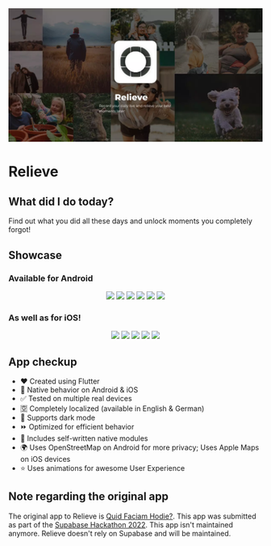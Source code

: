 <img src="readme_content/poster.webp" />

# Relieve

## What did I do today?

Find out what you did all these days and unlock moments you completely forgot!


## Showcase

### Available for Android

<p float="left" align="center">
    <img src="readme_content/store_previews/android/0_timeline.webp" width="16%" />
    <img src="readme_content/store_previews/android/1_calendar.webp" width="16%" />
    <img src="readme_content/store_previews/android/2_details_1.webp" width="16%" />
    <img src="readme_content/store_previews/android/2_details_2.webp" width="16%" />
    <img src="readme_content/store_previews/android/3_welcome.webp" width="16%" />
    <img src="readme_content/store_previews/android/4_login.webp" width="16%" />
</p>

### As well as for iOS!

<p float="left" align="center">
    <img src="readme_content/store_previews/ios/0_timeline.webp" width="19%" />
    <img src="readme_content/store_previews/ios/1_calendar.webp" width="19%" />
    <img src="readme_content/store_previews/ios/2_details_1.webp" width="19%" />
    <img src="readme_content/store_previews/ios/2_details_2.webp" width="19%" />
    <img src="readme_content/store_previews/ios/3_welcome.webp" width="19%" />
</p>


## App checkup

* :heart: Created using Flutter
* :apple: Native behavior on Android & iOS
* :white_check_mark: Tested on multiple real devices
* :u7a7a: Completely localized (available in English & German)
* :new_moon_with_face: Supports dark mode
* :fast_forward: Optimized for efficient behavior
* :iphone: Includes self-written native modules
* :earth_africa: Uses OpenStreetMap on Android for more privacy; Uses Apple Maps on iOS devices
* :star: Uses animations for awesome User Experience


## Note regarding the original app

The original app to Relieve is [Quid Faciam Hodie?](https://github.com/Myzel394/relieve). This app was submitted as part of the [Supabase Hackathon 2022](https://supabase.com/blog/launch-week-5-hackathon). This app isn't maintained anymore. Relieve doesn't rely on Supabase and will be maintained.

